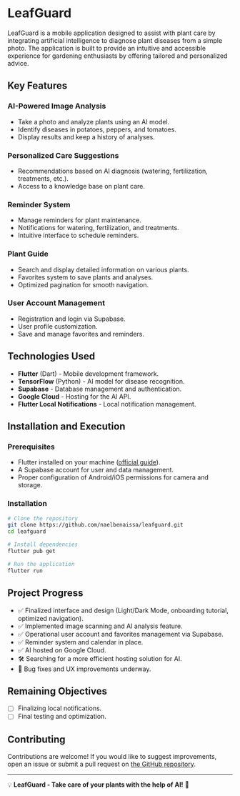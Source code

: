# LeafGuard

LeafGuard is a mobile application designed to assist with plant care by integrating artificial intelligence to diagnose plant diseases from a simple photo. The application is built to provide an intuitive and accessible experience for gardening enthusiasts by offering tailored and personalized advice.

## Key Features

### AI-Powered Image Analysis
- Take a photo and analyze plants using an AI model.
- Identify diseases in potatoes, peppers, and tomatoes.
- Display results and keep a history of analyses.

### Personalized Care Suggestions
- Recommendations based on AI diagnosis (watering, fertilization, treatments, etc.).
- Access to a knowledge base on plant care.

### Reminder System
- Manage reminders for plant maintenance.
- Notifications for watering, fertilization, and treatments.
- Intuitive interface to schedule reminders.

### Plant Guide
- Search and display detailed information on various plants.
- Favorites system to save plants and analyses.
- Optimized pagination for smooth navigation.

### User Account Management
- Registration and login via Supabase.
- User profile customization.
- Save and manage favorites and reminders.

## Technologies Used

- **Flutter** (Dart) - Mobile development framework.
- **TensorFlow** (Python) - AI model for disease recognition.
- **Supabase** - Database management and authentication.
- **Google Cloud** - Hosting for the AI API.
- **Flutter Local Notifications** - Local notification management.

## Installation and Execution

### Prerequisites
- Flutter installed on your machine ([official guide](https://flutter.dev/docs/get-started/install)).
- A Supabase account for user and data management.
- Proper configuration of Android/iOS permissions for camera and storage.

### Installation
```bash
# Clone the repository
git clone https://github.com/naelbenaissa/leafguard.git
cd leafguard

# Install dependencies
flutter pub get

# Run the application
flutter run
```

## Project Progress

- ✅ Finalized interface and design (Light/Dark Mode, onboarding tutorial, optimized navigation).
- ✅ Implemented image scanning and AI analysis feature.
- ✅ Operational user account and favorites management via Supabase.
- ✅ Reminder system and calendar in place.
- ✅ AI hosted on Google Cloud.
- 🛠️ Searching for a more efficient hosting solution for AI.
- 🔄 Bug fixes and UX improvements underway.

## Remaining Objectives
- [ ] Finalizing local notifications.
- [ ] Final testing and optimization.

## Contributing
Contributions are welcome! If you would like to suggest improvements, open an issue or submit a pull request on [the GitHub repository](https://github.com/naelbenaissa/leafguard).

---

💡 **LeafGuard - Take care of your plants with the help of AI!** 🌿
